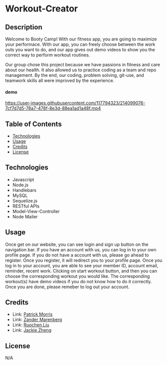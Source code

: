 # Workout-Creator

## Description
Welcome to Booty Camp! With our fitness app, you are going to maximize your performace. With our app, you can freely choose between the work outs you want to do, and our app gives out demo videos to show you the correct way to perform workout routines. 

Our group chose this project because we have passions in fitness and care about our health. It also allowed us to practice coding as a team and repo management.  By the end, our coding, problem solving, git-use, and teamwork skills all were improved by the experience.

#### demo

https://user-images.githubusercontent.com/117794323/214099076-7cf7d7d5-78a7-478f-8e3d-88ea1ad1a48f.mp4


## Table of Contents

- [Technologies](#technologies)
- [Usage](#usage)
- [Credits](#credits)
- [License](#license)

## Technologies
* Javascript
* Node.js
* Handlebars
* MySQL
* Sequelize.js
* RESTful APIs
* Model-View-Controller
* Node Mailer

## Usage 
Once get on our website, you can see login and sign up button on the navigation bar. If you have an account with us, you can log in to your own profile page. If you do not have a account with us, please go ahead to register. Once you register, it will redirect you to your profile page. Once you log in to your account, you are able to see your member ID, account email, reminder, recent work. Clicking on start workout button, and then you can choose the corresponding workout you would like. The corresponding workout(s) have demo videos if you do not know how to do it correctly. Once you are done, please remeber to log out your account. 

## Credits

- Link: [Patrick Morris](https://github.com/pmorris50 'The github page for Patrick.')
- Link: [Zander Marenberg]( https://github.com/Zander-M75 'The github page for Zander.')
- Link: [Ruochen Liu](https://github.com/mason66xue 'The github page for Ruochen.')
- Link: [Jackie Zheng]( https://github.com/jackiezheng1998 'The github page for Jackie.')

## License

N/A

